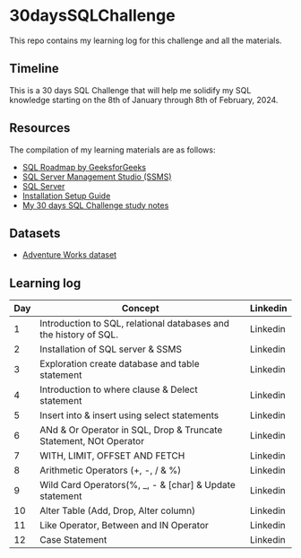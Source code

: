 # 30daysSQLChallenge
This repo contains my learning log for this challenge and all the materials.

## Timeline
This is a 30 days SQL Challenge that will help me solidify my SQL knowledge starting on the 8th of January through 8th of February, 2024. 

## Resources 
The compilation of my learning materials are as follows:
- [SQL Roadmap by GeeksforGeeks](https://www.geeksforgeeks.org/30-days-of-sql-from-basic-to-advanced-level/)
- [SQL Server Management Studio (SSMS)](https://learn.microsoft.com/en-us/sql/ssms/download-sql-server-management-studio-ssms?view=sql-server-ver16)
- [SQL Server](https://www.microsoft.com/en-us/sql-server/sql-server-downloads)
- [Installation Setup Guide](https://www.youtube.com/watch?v=tV20RClXehQ&t=769s)
- [My 30 days SQL Challenge study notes](https://docs.google.com/document/d/1ijoHcuIt71NoTnMS-3Ty4ii9BqnXleNz4SqNZq2LJyk/edit)

## Datasets
- [Adventure Works dataset](https://github.com/Iyadvnni/30daysSQLchallenge/blob/main/AdventureWorks_dataset.zip)
  
## Learning log
| Day | Concept | Linkedin | 
| -------- | ------- | -------- | 
| 1 |  Introduction to SQL, relational databases and the history of SQL. | Linkedin | 
| 2 | Installation of SQL server & SSMS | Linkedin | 
| 3 | Exploration create database and table statement | Linkedin | 
| 4 | Introduction to where clause & Delect statement | Linkedin | 
| 5 | Insert into & insert using select statements | Linkedin | 
| 6 | ANd & Or Operator in SQL,  Drop & Truncate Statement, NOt Operator  | Linkedin | 
| 7 | WITH, LIMIT, OFFSET AND FETCH | Linkedin | 
| 8 | Arithmetic Operators (+, -, / & %) | Linkedin | 
| 9 | Wild Card Operators(%, _, - & [char] & Update statement | Linkedin | 
| 10 | Alter Table (Add, Drop, Alter column) | Linkedin | 
| 11| Like Operator, Between and IN Operator  | Linkedin | 
| 12|Case Statement  | Linkedin | 
